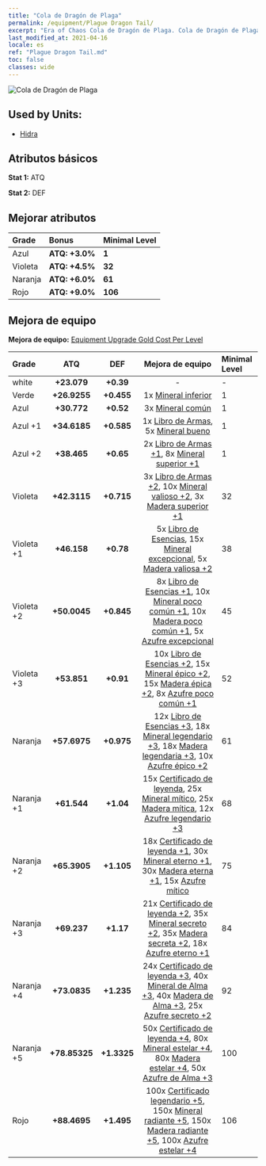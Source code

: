 ```yaml
---
title: "Cola de Dragón de Plaga"
permalink: /equipment/Plague Dragon Tail/
excerpt: "Era of Chaos Cola de Dragón de Plaga. Cola de Dragón de Plaga"
last_modified_at: 2021-04-16
locale: es
ref: "Plague Dragon Tail.md"
toc: false
classes: wide
---
```


  ![Cola de Dragón de Plaga](/images/e/e_8071.png)

## Used by Units:

* [Hidra](/es/units/Hydra/) 


## Atributos básicos
 **Stat 1:** ATQ

 **Stat 2:** DEF

## Mejorar atributos

  |     Grade    |   Bonus | Minimal Level | 
  |:-------------|:--------|:--------------| 
  | Azul | **ATQ: +3.0%** | **1** | 
  | Violeta | **ATQ: +4.5%** | **32** | 
  | Naranja | **ATQ: +6.0%** | **61** | 
  | Rojo | **ATQ: +9.0%** | **106** | 


## Mejora de equipo
 **Mejora de equipo:** [Equipment Upgrade Gold Cost Per Level](/equipment/EquipmentUpgradeCostPerLevel/) 

  |          Grade      | ATQ | DEF | Mejora de equipo | Minimal Level |
  |:--------------------|:---------:|:---------:|:----------------:|:--------------|
  | white | **+23.079** | **+0.39** | - | - |
  | Verde | **+26.9255** | **+0.455** | 1x [Mineral inferior](/es/Items/mat_1/) | 1 |
  | Azul | **+30.772** | **+0.52** | 3x [Mineral común](/es/Items/mat_6/) | 1 |
  | Azul +1 | **+34.6185** | **+0.585** | 1x [Libro de Armas](/es/Items/mat_18/), 5x [Mineral bueno](/es/Items/mat_12/) | 1 |
  | Azul +2 | **+38.465** | **+0.65** | 2x [Libro de Armas +1](/es/Items/mat_25/), 8x [Mineral superior +1](/es/Items/mat_19/) | 1 |
  | Violeta | **+42.3115** | **+0.715** | 3x [Libro de Armas +2](/es/Items/mat_32/), 10x [Mineral valioso +2](/es/Items/mat_26/), 3x [Madera superior +1](/es/Items/mat_20/) | 32 |
  | Violeta +1 | **+46.158** | **+0.78** | 5x [Libro de Esencias](/es/Items/mat_39/), 15x [Mineral excepcional](/es/Items/mat_33/), 5x [Madera valiosa +2](/es/Items/mat_27/) | 38 |
  | Violeta +2 | **+50.0045** | **+0.845** | 8x [Libro de Esencias +1](/es/Items/mat_46/), 10x [Mineral poco común +1](/es/Items/mat_40/), 10x [Madera poco común +1](/es/Items/mat_41/), 5x [Azufre excepcional](/es/Items/mat_36/) | 45 |
  | Violeta +3 | **+53.851** | **+0.91** | 10x [Libro de Esencias +2](/es/Items/mat_53/), 15x [Mineral épico +2](/es/Items/mat_47/), 15x [Madera épica +2](/es/Items/mat_48/), 8x [Azufre poco común +1](/es/Items/mat_43/) | 52 |
  | Naranja | **+57.6975** | **+0.975** | 12x [Libro de Esencias +3](/es/Items/mat_60/), 18x [Mineral legendario +3](/es/Items/mat_54/), 18x [Madera legendaria +3](/es/Items/mat_55/), 10x [Azufre épico +2](/es/Items/mat_50/) | 61 |
  | Naranja +1 | **+61.544** | **+1.04** | 15x [Certificado de leyenda](/es/Items/mat_67/), 25x [Mineral mítico](/es/Items/mat_61/), 25x [Madera mítica](/es/Items/mat_62/), 12x [Azufre legendario +3](/es/Items/mat_57/) | 68 |
  | Naranja +2 | **+65.3905** | **+1.105** | 18x [Certificado de leyenda +1](/es/Items/mat_74/), 30x [Mineral eterno +1](/es/Items/mat_68/), 30x [Madera eterna +1](/es/Items/mat_69/), 15x [Azufre mítico](/es/Items/mat_64/) | 75 |
  | Naranja +3 | **+69.237** | **+1.17** | 21x [Certificado de leyenda +2](/es/Items/mat_81/), 35x [Mineral secreto +2](/es/Items/mat_75/), 35x [Madera secreta +2](/es/Items/mat_76/), 18x [Azufre eterno +1](/es/Items/mat_71/) | 84 |
  | Naranja +4 | **+73.0835** | **+1.235** | 24x [Certificado de leyenda +3](/es/Items/mat_88/), 40x [Mineral de Alma +3](/es/Items/mat_82/), 40x [Madera de Alma +3](/es/Items/mat_83/), 25x [Azufre secreto +2](/es/Items/mat_78/) | 92 |
  | Naranja +5 | **+78.85325** | **+1.3325** | 50x [Certificado de leyenda +4](/es/Items/mat_95/), 80x [Mineral estelar +4](/es/Items/mat_89/), 80x [Madera estelar +4](/es/Items/mat_90/), 50x [Azufre de Alma +3](/es/Items/mat_85/) | 100 |
  | Rojo | **+88.4695** | **+1.495** | 100x [Certificado legendario +5](/es/Items/mat_102/), 150x [Mineral radiante +5](/es/Items/mat_96/), 150x [Madera radiante +5](/es/Items/mat_97/), 100x [Azufre estelar +4](/es/Items/mat_92/) | 106 |

